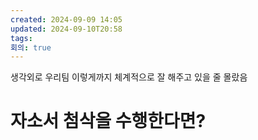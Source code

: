 ```yaml
---
created: 2024-09-09 14:05
updated: 2024-09-10T20:58
tags: 
회의: true
---
```

생각외로 우리팀 이렇게까지 체계적으로 잘 해주고 있을 줄 몰랐음 
# 자소서 첨삭을 수행한다면?
